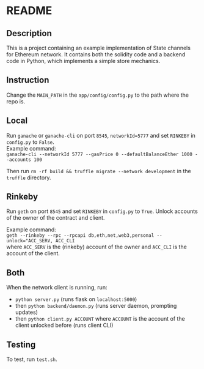 # README

## Description

This is a project containing an example implementation of State channels for Ethereum network. It contains both the solidity code and a backend code in Python, which implements a simple store mechanics.

## Instruction

Change the `MAIN_PATH` in the `app/config/config.py` to the path where the repo is.


## Local
Run `ganache` or `ganache-cli` on port `8545`, `networkId=5777` and set `RINKEBY` in `config.py` to `False`.  
Example command:   
`ganache-cli --networkId 5777 --gasPrice 0 --defaultBalanceEther 1000 --accounts 100`

Then run `rm -rf build && truffle migrate --network development` in the `truffle` directory.
 
## Rinkeby
Run `geth` on port `8545` and set `RINKEBY` in `config.py` to `True`. Unlock accounts of the owner of the contract and client.    

Example command:  
`geth --rinkeby --rpc --rpcapi db,eth,net,web3,personal --unlock="ACC_SERV, ACC_CLI`  
where `ACC_SERV` is the (rinkeby) account of the owner and `ACC_CLI` is the account of the client. 

## Both
When the network client is running, run:  
 - `python server.py` (runs flask on `localhost:5000`)
 - then `python backend/daemon.py` (runs server daemon, prompting updates)
 - then `python client.py ACCOUNT` where `ACCOUNT` is the account of the client unlocked before (runs client CLI)


## Testing
To test, run `test.sh`.
